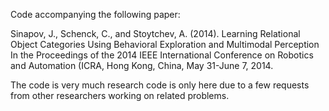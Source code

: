 Code accompanying the following paper:

Sinapov, J., Schenck, C., and Stoytchev, A. (2014).
Learning Relational Object Categories Using Behavioral Exploration and Multimodal Perception
In the Proceedings of the 2014 IEEE International Conference on Robotics and Automation (ICRA, Hong Kong, China, May 31-June 7, 2014.

The code is very much research code is only here due to a few requests from other researchers working on related problems. 
